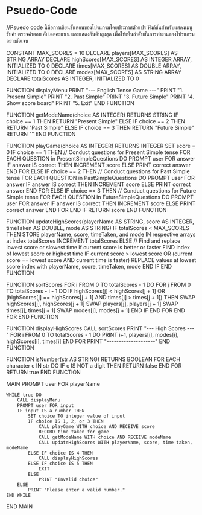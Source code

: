 # Psuedo-Code
//Psuedo code นี้คือการเขียนขั้นตอนของโปรแกรมโดยประกาศตัวแปร ฟังก์ชันสำหรับแสดงเมนู รับค่า ตรวจคำตอบ อัปเดตคะแนน และแสดงอันดับสูงสุด เพื่อให้เห็นลำดับขั้นการทำงานของโปรแกรมอย่างชัดเจน





CONSTANT MAX_SCORES = 10
DECLARE players[MAX_SCORES] AS STRING ARRAY
DECLARE highScores[MAX_SCORES] AS INTEGER ARRAY, INITIALIZED TO 0
DECLARE times[MAX_SCORES] AS DOUBLE ARRAY, INITIALIZED TO 0
DECLARE modes[MAX_SCORES] AS STRING ARRAY
DECLARE totalScores AS INTEGER, INITIALIZED TO 0

FUNCTION displayMenu
    PRINT "--- English Tense Game ---"
    PRINT "1. Present Simple"
    PRINT "2. Past Simple"
    PRINT "3. Future Simple"
    PRINT "4. Show score board"
    PRINT "5. Exit"
END FUNCTION

FUNCTION getModeName(choice AS INTEGER) RETURNS STRING
    IF choice == 1 THEN RETURN "Present Simple"
    ELSE IF choice == 2 THEN RETURN "Past Simple"
    ELSE IF choice == 3 THEN RETURN "Future Simple"
    RETURN ""
END FUNCTION

FUNCTION playGame(choice AS INTEGER) RETURNS INTEGER
    SET score = 0
    IF choice == 1 THEN
        // Conduct questions for Present Simple tense
        FOR EACH QUESTION in PresentSimpleQuestions DO
            PROMPT user FOR answer
            IF answer IS correct THEN INCREMENT score
            ELSE PRINT correct answer
        END FOR
    ELSE IF choice == 2 THEN
        // Conduct questions for Past Simple tense
        FOR EACH QUESTION in PastSimpleQuestions DO
            PROMPT user FOR answer
            IF answer IS correct THEN INCREMENT score
            ELSE PRINT correct answer
        END FOR
    ELSE IF choice == 3 THEN
        // Conduct questions for Future Simple tense
        FOR EACH QUESTION in FutureSimpleQuestions DO
            PROMPT user FOR answer
            IF answer IS correct THEN INCREMENT score
            ELSE PRINT correct answer
        END FOR
    END IF
    RETURN score
END FUNCTION

FUNCTION updateHighScores(playerName AS STRING, score AS INTEGER, timeTaken AS DOUBLE, mode AS STRING)
    IF totalScores < MAX_SCORES THEN
        STORE playerName, score, timeTaken, and mode IN respective arrays at index totalScores
        INCREMENT totalScores
    ELSE
        // Find and replace lowest score or slowest time if current score is better or faster
        FIND index of lowest score or highest time
        IF current score > lowest score OR (current score == lowest score AND current time is faster)
            REPLACE values at lowest score index with playerName, score, timeTaken, mode
    END IF
END FUNCTION

FUNCTION sortScores
    FOR i FROM 0 TO totalScores - 1 DO
        FOR j FROM 0 TO totalScores - i - 1 DO
            IF highScores[j] < highScores[j + 1] OR (highScores[j] == highScores[j + 1] AND times[j] > times[j + 1]) THEN
                SWAP highScores[j], highScores[j + 1]
                SWAP players[j], players[j + 1]
                SWAP times[j], times[j + 1]
                SWAP modes[j], modes[j + 1]
            END IF
        END FOR
    END FOR
END FUNCTION

FUNCTION displayHighScores
    CALL sortScores
    PRINT "--- High Scores ---"
    FOR i FROM 0 TO totalScores - 1 DO
        PRINT i+1, players[i], modes[i], highScores[i], times[i]
    END FOR
    PRINT "--------------------"
END FUNCTION

FUNCTION isNumber(str AS STRING) RETURNS BOOLEAN
    FOR EACH character c IN str DO
        IF c IS NOT a digit THEN RETURN false
    END FOR
    RETURN true
END FUNCTION

MAIN
    PROMPT user FOR playerName

    WHILE true DO
        CALL displayMenu
        PROMPT user FOR input
        IF input IS a number THEN
            SET choice TO integer value of input
            IF choice IS 1, 2, or 3 THEN
                CALL playGame WITH choice AND RECEIVE score
                RECORD time taken for game
                CALL getModeName WITH choice AND RECEIVE modeName
                CALL updateHighScores WITH playerName, score, time taken, modeName
            ELSE IF choice IS 4 THEN
                CALL displayHighScores
            ELSE IF choice IS 5 THEN
                EXIT
            ELSE
                PRINT "Invalid choice"
        ELSE
            PRINT "Please enter a valid number."
    END WHILE
END MAIN

